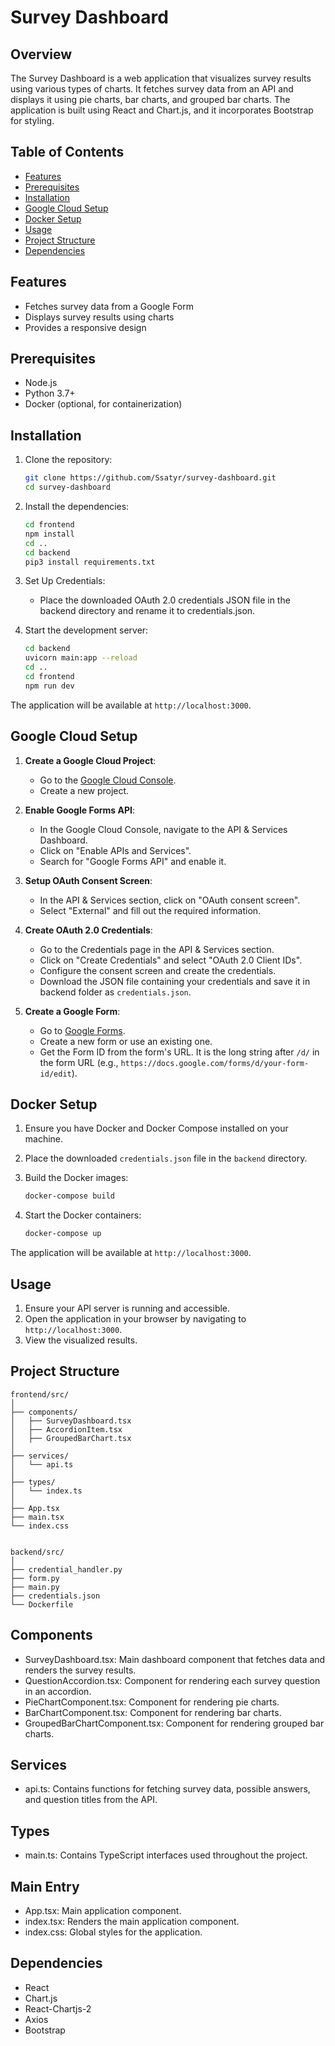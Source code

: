 # Survey Dashboard

## Overview

The Survey Dashboard is a web application that visualizes survey results using various types of charts. It fetches survey data from an API and displays it using pie charts, bar charts, and grouped bar charts. The application is built using React and Chart.js, and it incorporates Bootstrap for styling.

## Table of Contents

- [Features](#features)
- [Prerequisites](#prerequisites)
- [Installation](#installation)
- [Google Cloud Setup](#google-cloud-setup)
- [Docker Setup](#docker-setup)
- [Usage](#usage)
- [Project Structure](#project-structure)
- [Dependencies](#dependencies)

## Features

- Fetches survey data from a Google Form
- Displays survey results using charts
- Provides a responsive design

## Prerequisites

- Node.js
- Python 3.7+
- Docker (optional, for containerization)

## Installation

1. Clone the repository:

   ```sh
   git clone https://github.com/Ssatyr/survey-dashboard.git
   cd survey-dashboard
   ```

2. Install the dependencies:

   ```sh
   cd frontend
   npm install
   cd ..
   cd backend
   pip3 install requirements.txt
   ```

3. Set Up Credentials:

   - Place the downloaded OAuth 2.0 credentials JSON file in the backend directory and rename it to credentials.json.

4. Start the development server:

   ```sh
   cd backend
   uvicorn main:app --reload
   cd ..
   cd frontend
   npm run dev
   ```

The application will be available at `http://localhost:3000`.

## Google Cloud Setup

1. **Create a Google Cloud Project**:

   - Go to the [Google Cloud Console](https://console.cloud.google.com/).
   - Create a new project.

2. **Enable Google Forms API**:

   - In the Google Cloud Console, navigate to the API & Services Dashboard.
   - Click on "Enable APIs and Services".
   - Search for "Google Forms API" and enable it.

3. **Setup OAuth Consent Screen**:

   - In the API & Services section, click on "OAuth consent screen".
   - Select "External" and fill out the required information.

4. **Create OAuth 2.0 Credentials**:

   - Go to the Credentials page in the API & Services section.
   - Click on "Create Credentials" and select "OAuth 2.0 Client IDs".
   - Configure the consent screen and create the credentials.
   - Download the JSON file containing your credentials and save it in backend folder as `credentials.json`.

5. **Create a Google Form**:
   - Go to [Google Forms](https://forms.google.com/).
   - Create a new form or use an existing one.
   - Get the Form ID from the form's URL. It is the long string after `/d/` in the form URL (e.g., `https://docs.google.com/forms/d/your-form-id/edit`).

## Docker Setup

1. Ensure you have Docker and Docker Compose installed on your machine.

2. Place the downloaded `credentials.json` file in the `backend` directory.

3. Build the Docker images:

   ```sh
   docker-compose build
   ```

4. Start the Docker containers:

   ```sh
   docker-compose up
   ```

The application will be available at `http://localhost:3000`.

## Usage

1. Ensure your API server is running and accessible.
2. Open the application in your browser by navigating to `http://localhost:3000`.
3. View the visualized results.

## Project Structure

```plaintext
frontend/src/
│
├── components/
│   ├── SurveyDashboard.tsx
│   ├── AccordionItem.tsx
│   ├── GroupedBarChart.tsx
│
├── services/
│   └── api.ts
│
├── types/
│   └── index.ts
│
├── App.tsx
├── main.tsx
└── index.css


backend/src/
│
├── credential_handler.py
├── form.py
├── main.py
├── credentials.json
└── Dockerfile
```

## Components

- SurveyDashboard.tsx: Main dashboard component that fetches data and renders the survey results.
- QuestionAccordion.tsx: Component for rendering each survey question in an accordion.
- PieChartComponent.tsx: Component for rendering pie charts.
- BarChartComponent.tsx: Component for rendering bar charts.
- GroupedBarChartComponent.tsx: Component for rendering grouped bar charts.

## Services

- api.ts: Contains functions for fetching survey data, possible answers, and question titles from the API.

## Types

- main.ts: Contains TypeScript interfaces used throughout the project.

## Main Entry

- App.tsx: Main application component.
- index.tsx: Renders the main application component.
- index.css: Global styles for the application.

## Dependencies

- React
- Chart.js
- React-Chartjs-2
- Axios
- Bootstrap
